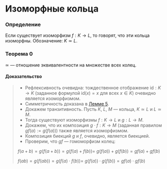 # Изоморфные кольца

### **Определение**

Если существует изоморфизм $f : K \to L$, то говорят, что эти кольца изоморфны.
Обозначение: $K \simeq L$.

### **Теорема 0**

$\simeq$ — отношение эквивалентности на множестве всех колец.

#### **Доказательство**

> + Рефлексивность очевидна: тождественное отображение $\text{id} : K \to K$
>   (заданное формулой $\text{id}(x) = x$ для всех $x \in K$)
>   очевидно является изоморфизмом.
> + Симметричность доказана в [Лемме 5](06.md#лемма-5).
> + Докажем транзитивность. Пусть $K$, $L$, $M$ — кольца,
>   $K \simeq L$ и $L \simeq M$.
> + Тогда существуют изоморфизмы $f : K \to L$ и $g : L \to M$.
> + Докажем, что их композиция $g \cdot f : K \to M$
>   (заданная правилом $g f(a) := g(f(a))$) также является изоморфизмом.
> + Композиция биекций $g$ и $f$, очевидно, является биекцией.
> + Проверим, что $g f$ — гомоморфизм колец:
>
> $f(a + b) = g(f(a + b)) = g(f(a) + f(b)) =$
> $g(f(a)) + g(f(b)) = g f(a) + g f(b)$
>
> $f(ab) = g(f(ab)) = g(f(a) \cdot f(b)) =$
> $g(f(a)) \cdot g(f(b)) = g f(a) \cdot g f(b)$

